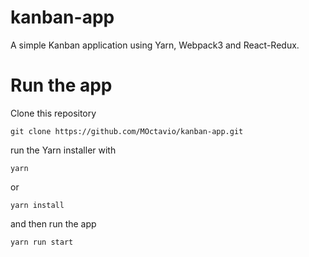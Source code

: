 # kanban-app
A simple Kanban application using Yarn, Webpack3 and React-Redux.

# Run the app
Clone this repository

    git clone https://github.com/MOctavio/kanban-app.git

run the Yarn installer with

    yarn
  
or

    yarn install

and then run the app

    yarn run start
